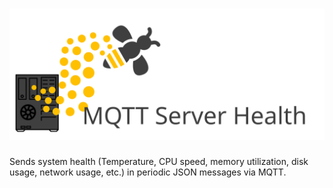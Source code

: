 # ![Logo](https://raw.githubusercontent.com/Bofrostmann07/mqtt-system-health/main/.idea/mqtt%20server%20health%20logo.svg?raw=true)

Sends system health (Temperature, CPU speed, memory utilization, disk usage, network usage, etc.) in periodic JSON messages via MQTT.


